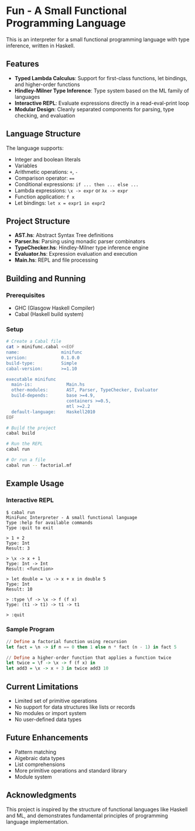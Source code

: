 # Fun - A Small Functional Programming Language

This is an interpreter for a small functional programming language with type inference, written in Haskell.

## Features

* **Typed Lambda Calculus**: Support for first-class functions, let bindings, and higher-order functions
* **Hindley-Milner Type Inference**: Type system based on the ML family of languages
* **Interactive REPL**: Evaluate expressions directly in a read-eval-print loop
* **Modular Design**: Cleanly separated components for parsing, type checking, and evaluation

## Language Structure

The language supports:

* Integer and boolean literals
* Variables 
* Arithmetic operations: `+`, `-`
* Comparison operator: `==`
* Conditional expressions: `if ... then ... else ...`
* Lambda expressions: `\x -> expr` or `λx -> expr`
* Function application: `f x`
* Let bindings: `let x = expr1 in expr2`

## Project Structure

* **AST.hs**: Abstract Syntax Tree definitions
* **Parser.hs**: Parsing using monadic parser combinators
* **TypeChecker.hs**: Hindley-Milner type inference engine
* **Evaluator.hs**: Expression evaluation and execution
* **Main.hs**: REPL and file processing

## Building and Running

### Prerequisites

* GHC (Glasgow Haskell Compiler)
* Cabal (Haskell build system)

### Setup

```bash
# Create a Cabal file
cat > minifunc.cabal <<EOF
name:                minifunc
version:             0.1.0.0
build-type:          Simple
cabal-version:       >=1.10

executable minifunc
  main-is:             Main.hs
  other-modules:       AST, Parser, TypeChecker, Evaluator
  build-depends:       base >=4.9,
                       containers >=0.5,
                       mtl >=2.2
  default-language:    Haskell2010
EOF

# Build the project
cabal build

# Run the REPL
cabal run

# Or run a file
cabal run -- factorial.mf
```

## Example Usage

### Interactive REPL

```
$ cabal run
MiniFunc Interpreter - A small functional language
Type :help for available commands
Type :quit to exit

> 1 + 2
Type: Int
Result: 3

> \x -> x + 1
Type: Int -> Int
Result: <function>

> let double = \x -> x + x in double 5
Type: Int
Result: 10

> :type \f -> \x -> f (f x)
Type: (t1 -> t1) -> t1 -> t1

> :quit
```

### Sample Program

```haskell
// Define a factorial function using recursion
let fact = \n -> if n == 0 then 1 else n * fact (n - 1) in fact 5

// Define a higher-order function that applies a function twice
let twice = \f -> \x -> f (f x) in
let add3 = \x -> x + 3 in twice add3 10
```

## Current Limitations

* Limited set of primitive operations
* No support for data structures like lists or records
* No modules or import system
* No user-defined data types

## Future Enhancements

* Pattern matching
* Algebraic data types
* List comprehensions 
* More primitive operations and standard library
* Module system

## Acknowledgments

This project is inspired by the structure of functional languages like Haskell and ML, and demonstrates fundamental principles of programming language implementation.
